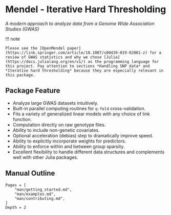 # Mendel - Iterative Hard Thresholding

*A modern approach to analyze data from a Genome Wide Association Studies (GWAS)*


!!! note

    Please see the [OpenMendel paper](https://link.springer.com/article/10.1007/s00439-019-02001-z) for a review of GWAS statistics and why we chose [Julia](https://docs.julialang.org/en/v1/) as the programming language for this project. Pay attention to sections *Handling SNP data* and *Iterative hard thresholding* because they are especially relevant in this package.

## Package Feature

+ Analyze large GWAS datasets intuitively.
+ Built-in parallel computing routines for `q-fold` cross-validation.
+ Fits a variety of generalized linear models with any choice of link function.
+ Computation directly on raw genotype files.
+ Ability to include non-genetic covariates.
+ Optional acceleration (debias) step to dramatically improve speed.
+ Ability to explicitly incorporate weights for predictors.
+ Ability to enforce within and between group sparsity. 
+ Excellent flexibility to handle different data structures and complements well with other Julia packages.

## Manual Outline

```@contents
Pages = [
    "man/getting_started.md",
    "man/examples.md",
    "man/contributing.md",
]
Depth = 2
```
